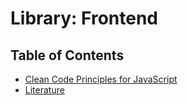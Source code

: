 Library: Frontend
=================

## Table of Contents
 - [Clean Code Principles for JavaScript](clean-code-js.md)
 - [Literature](literature.md)